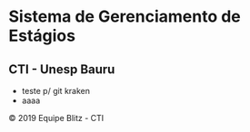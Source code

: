 # Sistema de Gerenciamento de Estágios
## CTI - Unesp Bauru 


- teste p/ git kraken
- aaaa


© 2019 Equipe Blitz - CTI
